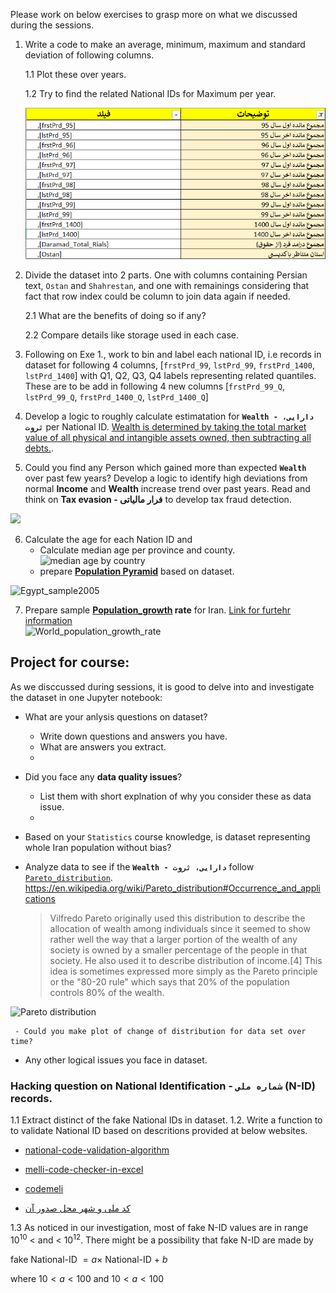

Please work on below exercises to grasp more on what we discussed during the sessions.

1. Write a code to make an average, minimum, maximum and standard deviation of following columns.
 
   1.1 Plot these over years.
   
   1.2 Try to find the related National IDs for Maximum per year.

   ![image](https://github.com/jupihes/Pandas_short_course/blob/main/images/sample_columns.png)

2. Divide the dataset into 2 parts. One with columns containing Persian text, `Ostan` and `Shahrestan`, and one with remainings 
considering that fact that row index could be column to join data again if needed.
   
   2.1 What are the benefits of doing so if any?
   
   2.2 Compare details like storage used in each case. 




3. Following on Exe 1., work to bin and label each national ID, i.e records in dataset for following 4 columns, [`frstPrd_99`, `lstPrd_99`, `frstPrd_1400`, `lstPrd_1400`] with Q1, Q2, Q3, Q4 labels representing related quantiles. These are to be add in following 4 new columns [`frstPrd_99_Q`, `lstPrd_99_Q`, `frstPrd_1400_Q`, `lstPrd_1400_Q`]

4. Develop a logic to roughly calculate estimatation for **`Wealth - دارایی، ثروت`** per National ID. [Wealth is determined by taking the total market value of all physical and intangible assets owned, then subtracting all debts.](https://www.investopedia.com/terms/w/wealth.asp).
5. Could you find any Person which gained more than expected **`Wealth`** over past few years? Develop a logic to identify high deviations from normal **Income** and **Wealth** increase trend over past years. Read and think on **Tax evasion - فرار مالیاتی** to develop tax fraud detection.


![](https://upload.wikimedia.org/wikipedia/commons/thumb/4/47/20220826_Share_of_unpaid_taxes%2C_by_income_level_-_area_chart%2C_treemap_-_NYTimes_-_Dept_of_Treasury.svg/330px-20220826_Share_of_unpaid_taxes%2C_by_income_level_-_area_chart%2C_treemap_-_NYTimes_-_Dept_of_Treasury.svg.png)
 
6. Calculate the age for each Nation ID and
   - Calculate median age per province and county. 
   ![median age by country](https://upload.wikimedia.org/wikipedia/commons/thumb/b/b7/2017_world_map%2C_median_age_by_country.svg/640px-2017_world_map%2C_median_age_by_country.svg.png)
   - prepare **[Population Pyramid](https://en.wikipedia.org/wiki/Population_pyramid)** based on dataset. 

![Egypt_sample2005](https://upload.wikimedia.org/wikipedia/commons/thumb/9/9a/Egypt_population_pyramid_2005.svg/640px-Egypt_population_pyramid_2005.svg.png)

7. Prepare sample **[Population_growth](https://en.wikipedia.org/wiki/Population_growth) rate** for Iran.
[Link for furtehr information](https://www.futurelearn.com/info/courses/introduction-to-environmental-science/0/steps/270677)  
![World_population_growth_rate](https://upload.wikimedia.org/wikipedia/commons/thumb/a/a4/World_population_growth_rate_1950%E2%80%932050.svg/1024px-World_population_growth_rate_1950%E2%80%932050.svg.png)


## Project for course:

As we disccussed during sessions, it is good to delve into and investigate the dataset in one Jupyter notebook:

  - What are your anlysis questions on dataset?
     - Write down questions and answers you have.
     - What are answers you extract.
     - 
  - Did you face any **data quality issues**?
     - List them with short explnation of why you consider these as data issue.
     - 
  - Based on your `Statistics` course knowledge, is dataset representing whole Iran population without bias?
  - Analyze data to see if the **`Wealth - دارایی، ثروت`** follow [`Pareto_distribution`](https://en.wikipedia.org/wiki/Pareto_distribution).
   https://en.wikipedia.org/wiki/Pareto_distribution#Occurrence_and_applications

    > Vilfredo Pareto originally used this distribution to describe the allocation of wealth among individuals since it seemed to show rather well the way that a larger portion  of the wealth of any society is owned by a smaller percentage of the people in that society. He also used it to describe distribution of income.[4] This idea is sometimes expressed more simply as the Pareto principle or the "80-20 rule" which says that 20% of the population controls 80% of the wealth.

     
![Pareto distribution](https://upload.wikimedia.org/wikipedia/commons/thumb/1/11/Probability_density_function_of_Pareto_distribution.svg/640px-Probability_density_function_of_Pareto_distribution.svg.png)
<!-- ![image]([https://github.com/jupihes/Pandas_short_course/blob/main/images/sample_columns.png](https://mathworld.wolfram.com/images/eps-svg/ParetoDistribution_801.svg))     -->
     - Could you make plot of change of distribution for data set over time?
     
  - Any other logical issues you face in dataset.
   
### Hacking question on **National Identification - `شماره ملی` (N-ID)** records.

1.1 Extract distinct of the fake National IDs in dataset.
1.2. Write a function to to validate National ID based on descritions provided at below websites.

   - [national-code-validation-algorithm](https://academy.rayanita.com/national-code-validation-algorithm/)

   - [melli-code-checker-in-excel](https://exceliran.com/melli-code-checker-in-excel/)

   - [codemeli](http://www.aliarash.com/article/codemeli/codemeli.htm)

   - [کد ملی و شهر محل صدور آن](https://www.yasa.co/%DA%A9%D8%AF-%D9%85%D9%84%DB%8C-%D9%88-%D8%B4%D9%87%D8%B1-%D9%85%D8%AD%D9%84-%D8%B5%D8%AF%D9%88%D8%B1-%D8%A2%D9%86-%D8%B4%D9%87%D8%B1-%D9%85%D8%AD%D9%84-%D8%AA%D9%88%D9%84%D8%AF/)
    
1.3 As noticed in our investigation, most of fake N-ID values are in range $10^{10}$ < and < $10^{12}$. There might be a possibility that fake N-ID are made by

   fake National-ID $= a \times$ National-ID  + $b$

   where $10 < a < 100$ and $10 < a < 100$

